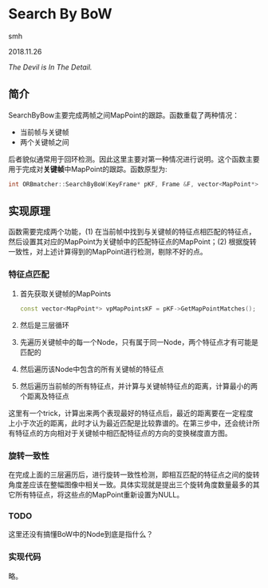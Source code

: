 # Search By BoW

smh

2018.11.26

*The Devil is In The Detail.*

## 简介

SearchByBow主要完成两帧之间MapPoint的跟踪。函数重载了两种情况：

* 当前帧与关键帧
* 两个关键帧之间 

后者貌似通常用于回环检测。因此这里主要对第一种情况进行说明。这个函数主要用于完成对**关键帧**中MapPoint的跟踪。函数原型为:

```c++
int ORBmatcher::SearchByBoW(KeyFrame* pKF, Frame &F, vector<MapPoint*> &vpMapPointMatches);
```



## 实现原理

函数需要完成两个功能，(1) 在当前帧中找到与关键帧的特征点相匹配的特征点，然后设置其对应的MapPoint为关键帧中的匹配特征点的MapPoint；(2) 根据旋转一致性，对上述计算得到的MapPoint进行检测，剔除不好的点。

### 特征点匹配

1. 首先获取关键帧的MapPoints

   ```c++
   const vector<MapPoint*> vpMapPointsKF = pKF->GetMapPointMatches();
   ```

2.  然后是三层循环

   1.  先遍历关键帧中的每一个Node，只有属于同一Node，两个特征点才有可能是匹配的
   2.  然后遍历该Node中包含的所有关键帧的特征点
   3.  然后遍历当前帧的所有特征点，并计算与关键帧特征点的距离，计算最小的两个距离及特征点

   这里有一个trick，计算出来两个表现最好的特征点后，最近的距离要在一定程度上小于次近的距离，此时才认为最近匹配是比较靠谱的。在第三步中，还会统计所有特征点的方向相对于关键帧中相匹配特征点的方向的变换梯度直方图。

### 旋转一致性

​     在完成上面的三层遍历后，进行旋转一致性检测，即相互匹配的特征点之间的旋转角度差应该在整幅图像中相关一致。具体实现就是提出三个旋转角度数量最多的其它所有特征点，将这些点的MapPoint重新设置为NULL。

### TODO

这里还没有搞懂BoW中的Node到底是指什么？

### 实现代码

略。
